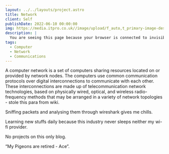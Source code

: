 ```yaml
---
layout: ../../layouts/project.astro
title: Network
client: Self
publishDate: 2022-06-10 00:00:00
img: https://media.itpro.co.uk//image/upload/f_auto,t_primary-image-desktop@1/v1591268911/itpro/Supercomputer1.jpg
description: |
  You are seeing this page because your browser is connected to invisible lines.
tags:
  - Computer
  - Network
  - Communications
---
```


A computer network is a set of computers sharing resources located on or provided by network nodes. The computers use common communication protocols over digital interconnections to communicate with each other. These interconnections are made up of telecommunication network technologies, based on physically wired, optical, and wireless radio-frequency methods that may be arranged in a variety of network topologies - stole this para from wiki.

Sniffing packets and analysing them through wireshark gives me chills.

Learning new stuffs daily because this industry never sleeps neither my wi-fi provider.

No projects on this only blog.

“My Pigeons are retired - Ace”.
